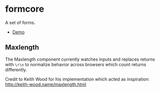formcore
========

A set of forms.

* [Demo](http://master.origin.formcore.fgview.com/)

## Maxlength

The Maxlength component currently watches inputs and replaces returns with
`\r\n` to normalize behavior across browsers which count returns differently.

Credit to Keith Wood for his implementation which acted as inspiration:
http://keith-wood.name/maxlength.html

